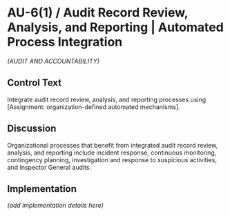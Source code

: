 # AU-6(1) / Audit Record Review, Analysis, and Reporting | Automated Process Integration

_(AUDIT AND ACCOUNTABILITY)_

## Control Text

Integrate audit record review, analysis, and reporting processes using [Assignment: organization-defined automated mechanisms].

## Discussion

Organizational processes that benefit from integrated audit record review, analysis, and reporting include incident response, continuous monitoring, contingency planning, investigation and response to suspicious activities, and Inspector General audits.

## Implementation

_(add implementation details here)_